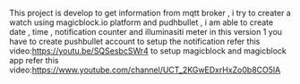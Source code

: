 This project is develop to get information from mqtt broker , i try to creater a watch using magicblock.io platform and pudhbullet , i am able to create date , time , notification counter and illuminasiti meter in this version 1 
you have to create pushbullet account to setup the notification refer this video:https://youtu.be/SQSesbcSWr4
to setup magicblock and magicblock app refer this video:https://www.youtube.com/channel/UCT_2KGwEDxrHxZo0b8CO5lA
